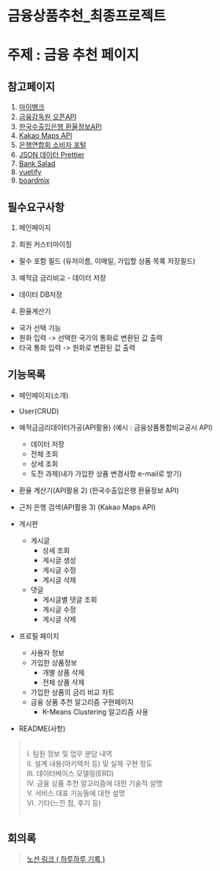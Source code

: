 # 금융상품추천_최종프로젝트

# 주제 : 금융 추천 페이지



## 참고페이지
1. [마이뱅크](https://misaving.mibank.me/deposit)
2. [금융감독원 오픈API](https://finlife.fss.or.kr/finlife/main/contents.do?menuNo=700029)
3. [한국수출입은행 환율정보API](https://www.data.go.kr/data/3068846/openapi.do)
4. [Kakao Maps API](https://apis.map.kakao.com/)
5. [은행연합회 소비자 포털](https://meeting.ssafy.com/s09p01a2/pl/qtm19uowtbnktde443qi4hwfha)
6. [JSON 데이터 Prettier](https://jsonviewer.stack.hu/)
7. [Bank Salad](https://www.banksalad.com/?utm_source=GoogleSA&utm_medium=banksalad&utm_campaign=ALL_WEB_BANKSALAD&utm_content=BRAND_BANKSALAD&utm_term=%EB%B1%85%ED%81%AC%EC%83%90%EB%9F%AC%EB%93%9C&gclid=CjwKCAjw04yjBhApEiwAJcvNoT160Yg-fmpf9Uzc7qPYihQvav9PcOlCpyRJ_N8hx4JegpgPOUGgsRoClcIQAvD_BwE)
8. [vuetify](./https://v2.vuetifyjs.com/en/getting-started/installation/#vue-ui-install)
9. [boardmix](https://boardmix.com/kr/)



## 필수요구사항

1. 메인페이지

2. 회원 커스터마이징
- 필수 포함 필드 (유저이름, 이메일, 가입할 상품 목록 저장필드)

3. 예적금 금리비교 - 데이터 저장
- 데이터 DB저장

4. 환율계산기
- 국가 선택 기능
- 원화 입력 -> 선택한 국가의 통화로 변환된 값 출력
- 타국 통화 입력 -> 원화로 변환된 값 출력



## 기능목록
- 메인페이지(소개)

- User(CRUD)
- 예적금금리데이터가공(API활용) (예시 : 금융상품통합비교공시 API)
   - 데이터 저장
   - 전체 조회
   - 상세 조회
   - 도전 과제(내가 가입한 상품 변경사항 e-mail로 받기)

- 환율 계산기(API활용 2) (한국수출입은행 환율정보 API)

- 근처 은행 검색(API활용 3) (Kakao Maps API)

- 게시판
  - 게시글
    - 상세 조회
    - 게시글 생성
    - 게시글 수정
    - 게시글 삭제
  - 댓글
    - 게시글별 댓글 조회
    - 게시글 수정
    - 게시글 삭제

- 프로필 페이지
  - 사용자 정보
  - 가입한 상품정보
    - 개별 상품 삭제
    - 전체 상품 삭제
  - 가입한 상품의 금리 비교 차트 
  - 금융 상품 추천 알고리즘 구현페이지
    - K-Means Clustering 알고리즘 사용
- README(사항)
> <br>
> I. 팀원 정보 및 업무 분담 내역 <br>
> II. 설계 내용(아키텍처 등) 및 실제 구현 정도<br>
> III. 데이터베이스 모델링(ERD)<br>
> IV. 금융 상품 추천 알고리즘에 대한 기술적 설명<br>
> V. 서비스 대표 기능들에 대한 설명<br>
> VI. 기타(느낀 점, 후기 등)<br>
> <br>

## 회의록
> [노션 링크 ( 하루하루 기록 )](https://flashy-poppy-f10.notion.site/30176ca4cbe14e0d9ffa2a0b1a2049cc?v=9b1185e9f3cb4c46bb03361c5ddf053e&pvs=4)

